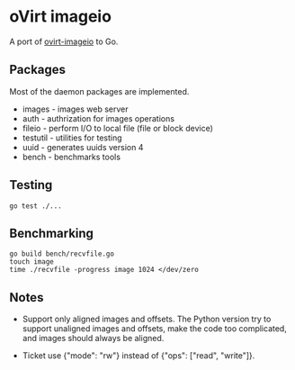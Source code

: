 # oVirt imageio

A port of [ovirt-imageio](https://github.com/oVirt/ovirt-imageio) to Go.

## Packages

Most of the daemon packages are implemented.

- images - images web server
- auth - authrization for images operations
- fileio - perform I/O to local file (file or block device)
- testutil - utilities for testing
- uuid - generates uuids version 4
- bench - benchmarks tools

## Testing

```
go test ./...
```

## Benchmarking

```
go build bench/recvfile.go
touch image
time ./recvfile -progress image 1024 </dev/zero
```

## Notes

- Support only aligned images and offsets. The Python version try to
  support unaligned images and offsets, make the code too complicated,
  and images should always be aligned.

- Ticket use {"mode": "rw"} instead of {"ops": ["read", "write"]}.
